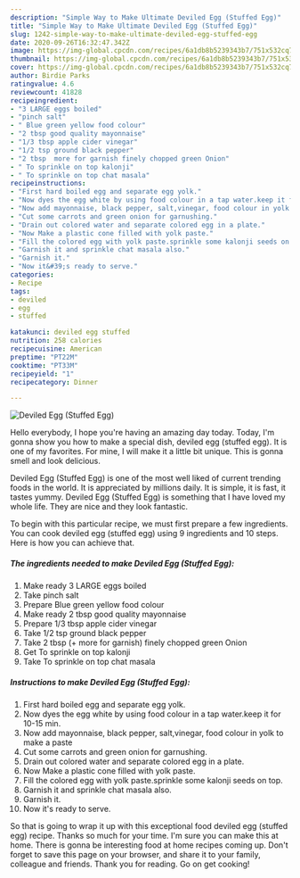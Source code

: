 ```yaml
---
description: "Simple Way to Make Ultimate Deviled Egg (Stuffed Egg)"
title: "Simple Way to Make Ultimate Deviled Egg (Stuffed Egg)"
slug: 1242-simple-way-to-make-ultimate-deviled-egg-stuffed-egg
date: 2020-09-26T16:32:47.342Z
image: https://img-global.cpcdn.com/recipes/6a1db8b5239343b7/751x532cq70/deviled-egg-stuffed-egg-recipe-main-photo.jpg
thumbnail: https://img-global.cpcdn.com/recipes/6a1db8b5239343b7/751x532cq70/deviled-egg-stuffed-egg-recipe-main-photo.jpg
cover: https://img-global.cpcdn.com/recipes/6a1db8b5239343b7/751x532cq70/deviled-egg-stuffed-egg-recipe-main-photo.jpg
author: Birdie Parks
ratingvalue: 4.6
reviewcount: 41828
recipeingredient:
- "3 LARGE eggs boiled"
- "pinch salt"
- " Blue green yellow food colour"
- "2 tbsp good quality mayonnaise"
- "1/3 tbsp apple cider vinegar"
- "1/2 tsp ground black pepper"
- "2 tbsp  more for garnish finely chopped green Onion"
- " To sprinkle on top kalonji"
- " To sprinkle on top chat masala"
recipeinstructions:
- "First hard boiled egg and separate egg yolk."
- "Now dyes the egg white by using food colour in a tap water.keep it for 10-15 min."
- "Now add mayonnaise, black pepper, salt,vinegar, food colour in yolk to make a paste"
- "Cut some carrots and green onion for garnushing."
- "Drain out colored water and separate colored egg in a plate."
- "Now Make a plastic cone filled with yolk paste."
- "Fill the colored egg with yolk paste.sprinkle some kalonji seeds on top."
- "Garnish it and sprinkle chat masala also."
- "Garnish it."
- "Now it&#39;s ready to serve."
categories:
- Recipe
tags:
- deviled
- egg
- stuffed

katakunci: deviled egg stuffed 
nutrition: 258 calories
recipecuisine: American
preptime: "PT22M"
cooktime: "PT33M"
recipeyield: "1"
recipecategory: Dinner

---
```



![Deviled Egg (Stuffed Egg)](https://img-global.cpcdn.com/recipes/6a1db8b5239343b7/751x532cq70/deviled-egg-stuffed-egg-recipe-main-photo.jpg)

Hello everybody, I hope you're having an amazing day today. Today, I'm gonna show you how to make a special dish, deviled egg (stuffed egg). It is one of my favorites. For mine, I will make it a little bit unique. This is gonna smell and look delicious.



Deviled Egg (Stuffed Egg) is one of the most well liked of current trending foods in the world. It is appreciated by millions daily. It is simple, it is fast, it tastes yummy. Deviled Egg (Stuffed Egg) is something that I have loved my whole life. They are nice and they look fantastic.


To begin with this particular recipe, we must first prepare a few ingredients. You can cook deviled egg (stuffed egg) using 9 ingredients and 10 steps. Here is how you can achieve that.

<!--inarticleads1-->

##### The ingredients needed to make Deviled Egg (Stuffed Egg):

1. Make ready 3 LARGE eggs boiled
1. Take pinch salt
1. Prepare  Blue green yellow food colour
1. Make ready 2 tbsp good quality mayonnaise
1. Prepare 1/3 tbsp apple cider vinegar
1. Take 1/2 tsp ground black pepper
1. Take 2 tbsp (+ more for garnish) finely chopped green Onion
1. Get  To sprinkle on top kalonji
1. Take  To sprinkle on top chat masala




<!--inarticleads2-->

##### Instructions to make Deviled Egg (Stuffed Egg):

1. First hard boiled egg and separate egg yolk.
1. Now dyes the egg white by using food colour in a tap water.keep it for 10-15 min.
1. Now add mayonnaise, black pepper, salt,vinegar, food colour in yolk to make a paste
1. Cut some carrots and green onion for garnushing.
1. Drain out colored water and separate colored egg in a plate.
1. Now Make a plastic cone filled with yolk paste.
1. Fill the colored egg with yolk paste.sprinkle some kalonji seeds on top.
1. Garnish it and sprinkle chat masala also.
1. Garnish it.
1. Now it&#39;s ready to serve.




So that is going to wrap it up with this exceptional food deviled egg (stuffed egg) recipe. Thanks so much for your time. I'm sure you can make this at home. There is gonna be interesting food at home recipes coming up. Don't forget to save this page on your browser, and share it to your family, colleague and friends. Thank you for reading. Go on get cooking!
